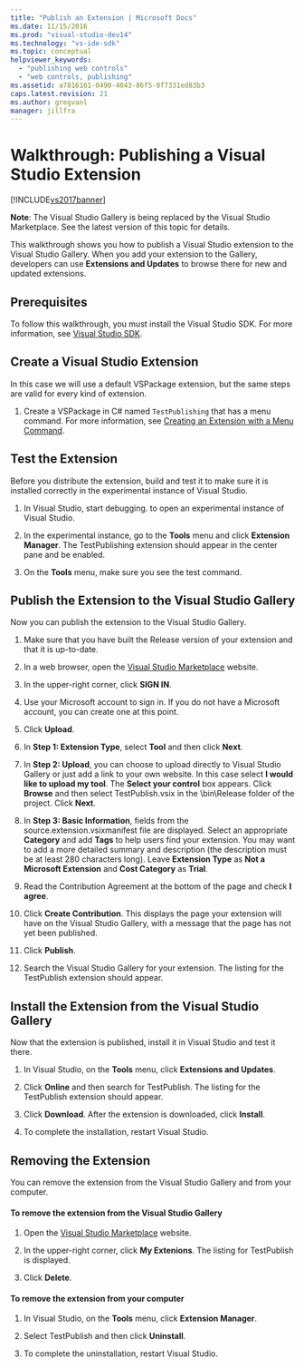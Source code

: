 ```yaml
---
title: "Publish an Extension | Microsoft Docs"
ms.date: 11/15/2016
ms.prod: "visual-studio-dev14"
ms.technology: "vs-ide-sdk"
ms.topic: conceptual
helpviewer_keywords:
  - "publishing web controls"
  - "web controls, publishing"
ms.assetid: a7816161-0490-4043-86f5-0f7331ed83b3
caps.latest.revision: 21
ms.author: gregvanl
manager: jillfra
---
```

# Walkthrough: Publishing a Visual Studio Extension
[!INCLUDE[vs2017banner](../includes/vs2017banner.md)]

**Note**: The Visual Studio Gallery is being replaced by the Visual Studio Marketplace. See the latest version of this topic for details.


This walkthrough shows you how to publish a Visual Studio extension to the Visual Studio Gallery. When you add your extension to the Gallery, developers can use **Extensions and Updates** to browse there for new and updated extensions.

## Prerequisites
 To follow this walkthrough, you must install the Visual Studio SDK. For more information, see [Visual Studio SDK](../extensibility/visual-studio-sdk.md).

## Create a Visual Studio Extension
 In this case we will use a default VSPackage extension, but the same steps are valid for every kind of extension.

1.  Create a VSPackage in C# named `TestPublishing` that has a menu command. For more information, see [Creating an Extension with a Menu Command](../extensibility/creating-an-extension-with-a-menu-command.md).

## Test the Extension
 Before you distribute the extension, build and test it to make sure it is installed correctly in the experimental instance of Visual Studio.

1.  In Visual Studio, start debugging. to open an experimental instance of Visual Studio.

2.  In the experimental instance, go to the **Tools** menu and click **Extension Manager**. The TestPublishing extension should appear in the center pane and be enabled.

3.  On the **Tools** menu, make sure you see the test command.

## Publish the Extension to the Visual Studio Gallery
 Now you can publish the extension to the Visual Studio Gallery.

1.  Make sure that you have built the Release version of your extension and that it is up-to-date.

2.  In a web browser, open the [Visual Studio Marketplace](https://marketplace.visualstudio.com/) website.

3.  In the upper-right corner, click **SIGN IN**.

4.  Use your Microsoft account to sign in. If you do not have a Microsoft account, you can create one at this point.

5.  Click **Upload**.

6.  In **Step 1: Extension Type**, select **Tool** and then click **Next**.

7.  In **Step 2: Upload**, you can choose to upload directly to Visual Studio Gallery or just add a link to your own website. In this case select **I would like to upload my tool**. The **Select your control** box appears. Click **Browse** and then select TestPublish.vsix in the \bin\Release folder of the project. Click **Next**.

8.  In **Step 3: Basic Information**, fields from the source.extension.vsixmanifest file are displayed. Select an appropriate **Category** and add **Tags** to help users find your extension. You may want to add a more detailed summary and description (the description must be at least 280 characters long). Leave **Extension Type** as **Not a Microsoft Extension** and **Cost Category** as **Trial**.

9. Read the Contribution Agreement at the bottom of the page and check **I agree**.

10. Click **Create Contribution**. This displays the page your extension will have on the Visual Studio Gallery, with a message that the page has not yet been published.

11. Click **Publish**.

12. Search the Visual Studio Gallery for your extension. The listing for the TestPublish extension should appear.

## Install the Extension from the Visual Studio Gallery
 Now that the extension is published, install it in Visual Studio and test it there.

1.  In Visual Studio, on the **Tools** menu, click **Extensions and Updates**.

2.  Click **Online** and then search for TestPublish. The listing for the TestPublish extension should appear.

3.  Click **Download**. After the extension is downloaded, click **Install**.

4.  To complete the installation, restart Visual Studio.

## Removing the Extension
 You can remove the extension from the Visual Studio Gallery and from your computer.

#### To remove the extension from the Visual Studio Gallery

1.  Open the [Visual Studio Marketplace](https://marketplace.visualstudio.com/) website.

2.  In the upper-right corner, click **My Extenions**. The listing for TestPublish is displayed.

3.  Click **Delete**.

#### To remove the extension from your computer

1.  In Visual Studio, on the **Tools** menu, click **Extension Manager**.

2.  Select TestPublish and then click **Uninstall**.

3.  To complete the uninstallation, restart Visual Studio.
